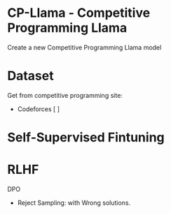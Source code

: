 # CP-Llama - Competitive Programming Llama

Create a new Competitive Programming Llama model

# Dataset

Get from competitive programming site:

- Codeforces [ ]

# Self-Supervised Fintuning

# RLHF

DPO

- Reject Sampling: with Wrong solutions.